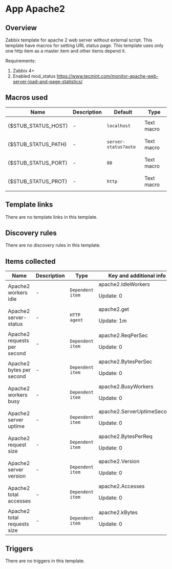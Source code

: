 # App Apache2

## Overview

Zabbix template for apache 2 web server without external script. This template have macros for setting URL status page. This template uses only one http item as a master item and other items depend it.


Requirements:


1. Zabbix 4+
2. Enabled mod\_status <https://www.tecmint.com/monitor-apache-web-server-load-and-page-statistics/>


## Macros used

|Name|Description|Default|Type|
|----|-----------|-------|----|
|{$STUB_STATUS_HOST}|<p>-</p>|`localhost`|Text macro|
|{$STUB_STATUS_PATH}|<p>-</p>|`server-status?auto`|Text macro|
|{$STUB_STATUS_PORT}|<p>-</p>|`80`|Text macro|
|{$STUB_STATUS_PROT}|<p>-</p>|`http`|Text macro|
## Template links

There are no template links in this template.

## Discovery rules

There are no discovery rules in this template.

## Items collected

|Name|Description|Type|Key and additional info|
|----|-----------|----|----|
|Apache2 workers idle|<p>-</p>|`Dependent item`|apache2.IdleWorkers<p>Update: 0</p>|
|Apache2 server-status|<p>-</p>|`HTTP agent`|apache2.get<p>Update: 1m</p>|
|Apache2 requests per second|<p>-</p>|`Dependent item`|apache2.ReqPerSec<p>Update: 0</p>|
|Apache2 bytes per second|<p>-</p>|`Dependent item`|apache2.BytesPerSec<p>Update: 0</p>|
|Apache2 workers busy|<p>-</p>|`Dependent item`|apache2.BusyWorkers<p>Update: 0</p>|
|Apache2 server uptime|<p>-</p>|`Dependent item`|apache2.ServerUptimeSeconds<p>Update: 0</p>|
|Apache2 request size|<p>-</p>|`Dependent item`|apache2.BytesPerReq<p>Update: 0</p>|
|Apache2 server version|<p>-</p>|`Dependent item`|apache2.Version<p>Update: 0</p>|
|Apache2 total accesses|<p>-</p>|`Dependent item`|apache2.Accesses<p>Update: 0</p>|
|Apache2 total requests size|<p>-</p>|`Dependent item`|apache2.kBytes<p>Update: 0</p>|
## Triggers

There are no triggers in this template.

